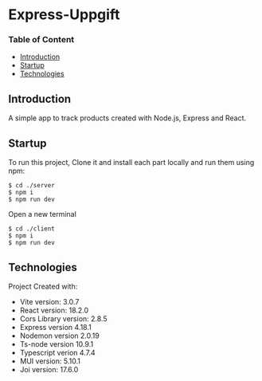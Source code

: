# Express-Uppgift

### Table of Content

- [Introduction](#Introduction)
- [Startup](#Startup)
- [Technologies](#Technologies)

## Introduction

A simple app to track products created with Node.js, Express and React.

## Startup

To run this project, Clone it and install each part locally and run them using npm:

```
$ cd ./server
$ npm i
$ npm run dev
```

Open a new terminal

```
$ cd ./client
$ npm i
$ npm run dev
```

## Technologies

Project Created with:

- Vite version: 3.0.7
- React version: 18.2.0
- Cors Library version: 2.8.5
- Express version 4.18.1
- Nodemon version 2.0.19
- Ts-node version 10.9.1
- Typescript verion 4.7.4
- MUI version: 5.10.1
- Joi version: 17.6.0
